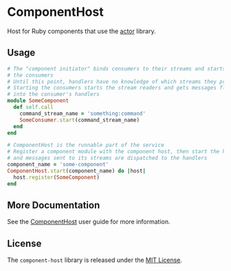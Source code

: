 # ComponentHost

Host for Ruby components that use the [actor](https://github.com/ntl/actor) library.

## Usage

``` ruby
# The "component initiator" binds consumers to their streams and starts
# the consumers
# Until this point, handlers have no knowledge of which streams they process
# Starting the consumers starts the stream readers and gets messages flowing
# into the consumer's handlers
module SomeComponent
  def self.call
    command_stream_name = 'something:command'
    SomeConsumer.start(command_stream_name)
  end
end

# ComponentHost is the runnable part of the service
# Register a component module with the component host, then start the host
# and messages sent to its streams are dispatched to the handlers
component_name = 'some-component'
ComponentHost.start(component_name) do |host|
  host.register(SomeComponent)
end
```

## More Documentation

See the [ComponentHost](http://docs.eventide-project.org/user-guide/component-host.html) user guide for more information.

## License

The `component-host` library is released under the [MIT License](https://github.com/eventide-project/component-host/blob/master/MIT-License.txt).
